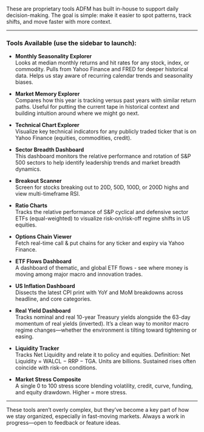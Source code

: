 These are proprietary tools ADFM has built in-house to support daily decision-making. The goal is simple: make it easier to spot patterns, track shifts, and move faster with more context.

---

### Tools Available (use the sidebar to launch):

- **Monthly Seasonality Explorer**  
  Looks at median monthly returns and hit rates for any stock, index, or commodity. Pulls from Yahoo Finance and FRED for deeper historical data. Helps us stay aware of recurring calendar trends and seasonality biases.

- **Market Memory Explorer**  
  Compares how this year is tracking versus past years with similar return paths. Useful for putting the current tape in historical context and building intuition around where we might go next.

- **Technical Chart Explorer**  
  Visualize key technical indicators for any publicly traded ticker that is on Yahoo Finance (equities, commodities, credit).

- **Sector Breadth Dashboard**  
  This dashboard monitors the relative performance and rotation of S&P 500 sectors to help identify leadership trends and market breadth dynamics.

- **Breakout Scanner**  
  Screen for stocks breaking out to 20D, 50D, 100D, or 200D highs and view multi-timeframe RSI.

- **Ratio Charts**  
  Tracks the relative performance of S&P cyclical and defensive sector ETFs (equal-weighted) to visualize risk-on/risk-off regime shifts in US equities.

- **Options Chain Viewer**  
  Fetch real-time call & put chains for any ticker and expiry via Yahoo Finance.

- **ETF Flows Dashboard**  
  A dashboard of thematic, and global ETF flows - see where money is moving among major macro and innovation trades.

- **US Inflation Dashboard**  
  Dissects the latest CPI print with YoY and MoM breakdowns across headline, and core categories.

- **Real Yield Dashboard**  
  Tracks nominal and real 10-year Treasury yields alongside the 63-day momentum of real yields (inverted). It’s a clean way to monitor macro regime changes—whether the environment is tilting toward tightening or easing.
  
- **Liquidity Tracker**  
  Tracks Net Liquidity and relate it to policy and equities. Definition: Net Liquidity = WALCL − RRP − TGA. Units are billions. Sustained rises often coincide with risk-on conditions.

- **Market Stress Composite**  
  A single 0 to 100 stress score blending volatility, credit, curve, funding, and equity drawdown. Higher = more stress.

---

These tools aren’t overly complex, but they’ve become a key part of how we stay organized, especially in fast-moving markets. Always a work in progress—open to feedback or feature ideas.
